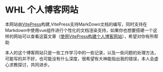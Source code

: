 # WHL 个人博客网站

本网站由[VitePress](https://vitepress.dev/)构建,VitePress支持MarkDown文档的编写，同时支持在Markdown中使用vue组件进行个性化的文档渲染支持，如果你也想要搭建一个这样的网站可以查看这篇文章（[使用VitePress构建个人博客网站](https://whlit.github.io/blog/vitepress.html)），希望对你有所帮助

本人的这个博客网站只是一些工作学习中的一些记录，以及一些问题的处理方法，可能写的并不好，也可能没有什么深度，很希望有大神能指出我的错误，本人会虚心求教探讨，共同进步。
